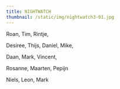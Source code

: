 ```yaml
---
title: NIGHTWATCH
thumbnail: /static/img/nightwatch3-01.jpg
---
```

Roan, Tim, Rintje, 

Desiree, Thijs, Daniel, Mike, 

Daan, Mark, Vincent,

R﻿osanne, Maarten, Pepijn

N﻿iels, Leon, Mark